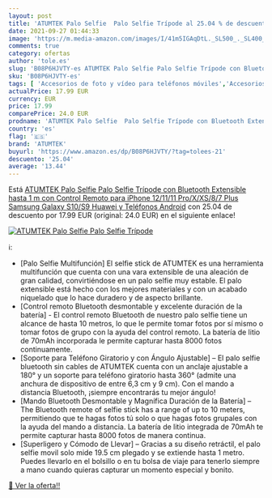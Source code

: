 ```yaml
---
layout: post
title: 'ATUMTEK Palo Selfie  Palo Selfie Trípode al 25.04 % de descuento'
date: 2021-09-27 01:44:33
image: 'https://m.media-amazon.com/images/I/41m5IGAqDtL._SL500_._SL400_.jpg'
comments: true
category: ofertas
author: 'tole.es'
slug: 'B08P6HJVTY-es ATUMTEK Palo Selfie Palo Selfie Trípode con Bluetooth...'
sku: 'B08P6HJVTY-es'
tags: [ 'Accesorios de foto y vídeo para teléfonos móviles','Accesorios para móviles','Comunicación móvil y accesorios','Electrónica','Trípodes para teléfonos móviles','atumtek','iphone', ]
actualPrice: 17.99 EUR
currency: EUR
price: 17.99
comparePrice: 24.0 EUR
prodname: 'ATUMTEK Palo Selfie  Palo Selfie Trípode con Bluetooth Extensible hasta 1 m con Control Remoto para iPhone 12/11/11 Pro/X/XS/8/7 Plus  Samsung Galaxy S10/S9  Huawei y Teléfonos Android'
country: 'es'
flag: '🇪🇸'
brand: 'ATUMTEK'
buyurl: 'https://www.amazon.es/dp/B08P6HJVTY/?tag=tolees-21'
descuento: '25.04'
average: '13.44'
---
```


Está [ATUMTEK Palo Selfie  Palo Selfie Trípode con Bluetooth Extensible hasta 1 m con Control Remoto para iPhone 12/11/11 Pro/X/XS/8/7 Plus  Samsung Galaxy S10/S9  Huawei y Teléfonos Android](https://www.amazon.es/dp/B08P6HJVTY/?tag=tolees-21) con 25.04 de descuento por 17.99 EUR (original: 24.0 EUR) en el siguiente enlace!

[![ATUMTEK Palo Selfie  Palo Selfie Trípode](https://m.media-amazon.com/images/I/41m5IGAqDtL._SL500_._SL400_.jpg)](https://www.amazon.es/dp/B08P6HJVTY/?tag=tolees-21)

ℹ️:

- [Palo Selfie Multifunción] El selfie stick de ATUMTEK es una herramienta multifunción que cuenta con una vara extensible de una aleación de gran calidad, convirtiéndose en un palo selfie muy estable. El palo extensible está hecho con los mejores materiales y con un acabado niquelado que lo hace duradero y de aspecto brillante.
- [Control remoto Bluetooth desmontable y excelente duración de la batería] - El control remoto Bluetooth de nuestro palo selfie tiene un alcance de hasta 10 metros, lo que le permite tomar fotos por sí mismo o tomar fotos de grupo con la ayuda del control remoto. La batería de litio de 70mAh incorporada le permite capturar hasta 8000 fotos continuamente.
- [Soporte para Teléfono Giratorio y con Ángulo Ajustable] – El palo selfie bluetooth sin cables de ATUMTEK cuenta con un anclaje ajustable a 180° y un soporte para teléfono giratorio hasta 360° (admite una anchura de dispositivo de entre 6,3 cm y 9 cm). Con el mando a distancia Bluetooth, ¡siempre encontrarás tu mejor ángulo!
- [Mando Bluetooth Desmontable y Magnífica Duración de la Batería] – The Bluetooth remote of selfie stick has a range of up to 10 meters, permitiendo que te hagas fotos tú solo o que hagas fotos grupales con la ayuda del mando a distancia. La batería de litio integrada de 70mAh te permite capturar hasta 8000 fotos de manera continua.
- [Superligero y Cómodo de Llevar] – Gracias a su diseño retráctil, el palo selfie movil solo mide 19.5 cm plegado y se extiende hasta 1 metro. Puedes llevarlo en el bolsillo o en tu bolsa de viaje para tenerlo siempre a mano cuando quieras capturar un momento especial y bonito.

[🛒 Ver la oferta!!](https://www.amazon.es/dp/B08P6HJVTY/?tag=tolees-21)
